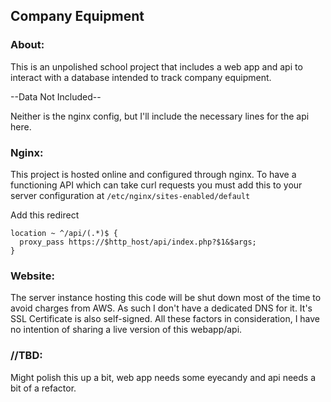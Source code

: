 ## Company Equipment

### About:
This is an unpolished school project that includes a web app and api to interact with a database intended to track company equipment.

--Data Not Included--

Neither is the nginx config, but I'll include the necessary lines for the api here.

### Nginx:

This project is hosted online and configured through nginx.
To have a functioning API which can take curl requests you must add this to your server configuration at 
`/etc/nginx/sites-enabled/default`

Add this redirect
```
location ~ ^/api/(.*)$ {
  proxy_pass https://$http_host/api/index.php?$1&$args;
}
```

### Website:
The server instance hosting this code will be shut down most of the time to avoid charges from AWS. As such I don't have a dedicated DNS for it.
It's SSL Certificate is also self-signed. All these factors in consideration, I have no intention of sharing a live version of this webapp/api.

### //TBD:

Might polish this up a bit, web app needs some eyecandy and api needs a bit of a refactor.
